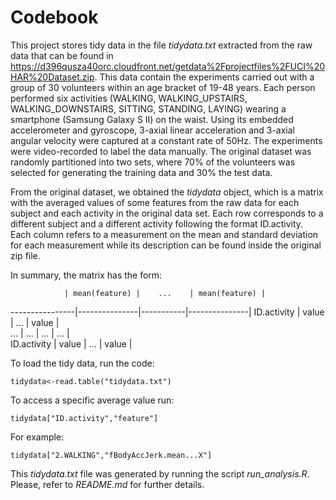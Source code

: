 Codebook
========
This project stores tidy data in the file *tidydata.txt* extracted from the raw data that can be found in https://d396qusza40orc.cloudfront.net/getdata%2Fprojectfiles%2FUCI%20HAR%20Dataset.zip. This data contain the experiments carried out with a group of 30 volunteers within an age bracket of 19-48 years. Each person performed six activities (WALKING, WALKING_UPSTAIRS, WALKING_DOWNSTAIRS, SITTING, STANDING, LAYING) wearing a smartphone (Samsung Galaxy S II) on the waist. Using its embedded accelerometer and gyroscope, 3-axial linear acceleration and 3-axial angular velocity were captured at a constant rate of 50Hz. The experiments were video-recorded to label the data manually. The original dataset was randomly partitioned into two sets, where 70% of the volunteers was selected for generating the training data and 30% the test data.  

From the original dataset, we obtained the *tidydata* object, which is a matrix with the averaged values of some features from the raw data for each subject and each activity in the original data set. Each row corresponds to a different subject and a different activity following the format ID.activity. Each column refers to a measurement on the mean and standard deviation for each measurement while its description can be found inside the original zip file.

In summary, the matrix has the form:

                | mean(feature) |    ...    | mean(feature) |
----------------|---------------|-----------|---------------| 
  ID.activity   |     value     |    ...    |     value     |   
       ...      |      ...      |    ...    |      ...      |   
  ID.activity   |     value     |    ...    |     value     |   


To load the tidy data, run the code:
```{r}
tidydata<-read.table("tidydata.txt")
```

To access a specific average value run:
```{r}
tidydata["ID.activity","feature"]
```
For example:
```{r}
tidydata["2.WALKING","fBodyAccJerk.mean...X"]
```
This *tidydata.txt* file was generated by running the script *run_analysis.R*. Please, refer to *README.md* for further details.